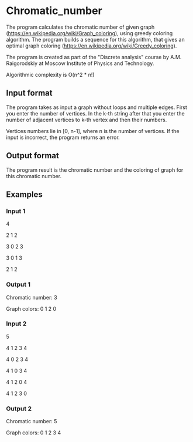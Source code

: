 # Chromatic_number

The program calculates the chromatic number of given graph (https://en.wikipedia.org/wiki/Graph_coloring), using greedy coloring algorithm. 
The program builds a sequence for this algorithm, that gives an optimal graph coloring (https://en.wikipedia.org/wiki/Greedy_coloring).

The program is created as part of the "Discrete analysis" course by A.M. Raigorodskiy at Moscow Institute of Physics and Technology.

Algorithmic complexity is O(n^2 * n!)

## Input format

The program takes as input a graph without loops and multiple edges.
First you enter the number of vertices. In the k-th string after that you enter the number of adjacent vertices to k-th vertex and then their numbers.

Vertices numbers lie in [0, n-1], where n is the number of vertices.
If the input is incorrect, the program returns an error.

## Output format

The program result is the chromatic number and the coloring of graph for this chromatic number.

## Examples 

### Input 1
4

2 1 2

3 0 2 3

3 0 1 3

2 1 2

### Output 1

Chromatic number: 3

Graph colors: 0 1 2 0

### Input 2

5

4 1 2 3 4

4 0 2 3 4

4 1 0 3 4

4 1 2 0 4

4 1 2 3 0

### Output 2

Chromatic number: 5

Graph colors: 0 1 2 3 4
